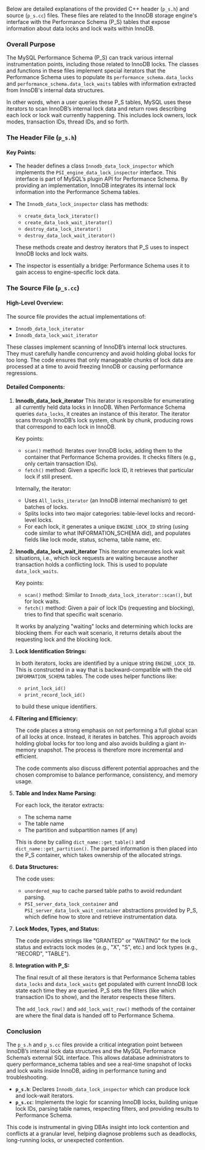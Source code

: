 Below are detailed explanations of the provided C++ header (`p_s.h`) and source (`p_s.cc`) files. These files are related to the InnoDB storage engine's interface with the Performance Schema (P_S) tables that expose information about data locks and lock waits within InnoDB.

### Overall Purpose

The MySQL Performance Schema (P_S) can track various internal instrumentation points, including those related to InnoDB locks. The classes and functions in these files implement special iterators that the Performance Schema uses to populate its `performance_schema.data_locks` and `performance_schema.data_lock_waits` tables with information extracted from InnoDB's internal data structures.

In other words, when a user queries these P_S tables, MySQL uses these iterators to scan InnoDB’s internal lock data and return rows describing each lock or lock wait currently happening. This includes lock owners, lock modes, transaction IDs, thread IDs, and so forth.

### The Header File (`p_s.h`)

#### Key Points:

- The header defines a class `Innodb_data_lock_inspector` which implements the `PSI_engine_data_lock_inspector` interface. This interface is part of MySQL’s plugin API for Performance Schema. By providing an implementation, InnoDB integrates its internal lock information into the Performance Schema tables.

- The `Innodb_data_lock_inspector` class has methods:

  - `create_data_lock_iterator()`
  - `create_data_lock_wait_iterator()`
  - `destroy_data_lock_iterator()`
  - `destroy_data_lock_wait_iterator()`

  These methods create and destroy iterators that P_S uses to inspect InnoDB locks and lock waits.

- The inspector is essentially a bridge: Performance Schema uses it to gain access to engine-specific lock data.

### The Source File (`p_s.cc`)

#### High-Level Overview:

The source file provides the actual implementations of:

- `Innodb_data_lock_iterator`
- `Innodb_data_lock_wait_iterator`

These classes implement scanning of InnoDB’s internal lock structures. They must carefully handle concurrency and avoid holding global locks for too long. The code ensures that only manageable chunks of lock data are processed at a time to avoid freezing InnoDB or causing performance regressions.

#### Detailed Components:

1. **Innodb_data_lock_iterator**
   This iterator is responsible for enumerating all currently held data locks in InnoDB. When Performance Schema queries `data_locks`, it creates an instance of this iterator. The iterator scans through InnoDB’s lock system, chunk by chunk, producing rows that correspond to each lock in InnoDB.

   Key points:

   - `scan()` method: Iterates over InnoDB locks, adding them to the container that Performance Schema provides. It checks filters (e.g., only certain transaction IDs).
   - `fetch()` method: Given a specific lock ID, it retrieves that particular lock if still present.

   Internally, the iterator:

   - Uses `All_locks_iterator` (an InnoDB internal mechanism) to get batches of locks.
   - Splits locks into two major categories: table-level locks and record-level locks.
   - For each lock, it generates a unique `ENGINE_LOCK_ID` string (using code similar to what INFORMATION_SCHEMA did), and populates fields like lock mode, status, schema, table name, etc.

2. **Innodb_data_lock_wait_iterator**
   This iterator enumerates lock wait situations, i.e., which lock requests are waiting because another transaction holds a conflicting lock. This is used to populate `data_lock_waits`.

   Key points:

   - `scan()` method: Similar to `Innodb_data_lock_iterator::scan()`, but for lock waits.
   - `fetch()` method: Given a pair of lock IDs (requesting and blocking), tries to find that specific wait scenario.

   It works by analyzing "waiting" locks and determining which locks are blocking them. For each wait scenario, it returns details about the requesting lock and the blocking lock.

3. **Lock Identification Strings:**

   In both iterators, locks are identified by a unique string `ENGINE_LOCK_ID`. This is constructed in a way that is backward-compatible with the old `INFORMATION_SCHEMA` tables. The code uses helper functions like:

   - `print_lock_id()`
   - `print_record_lock_id()`

   to build these unique identifiers.

4. **Filtering and Efficiency:**

   The code places a strong emphasis on not performing a full global scan of all locks at once. Instead, it iterates in batches. This approach avoids holding global locks for too long and also avoids building a giant in-memory snapshot. The process is therefore more incremental and efficient.

   The code comments also discuss different potential approaches and the chosen compromise to balance performance, consistency, and memory usage.

5. **Table and Index Name Parsing:**

   For each lock, the iterator extracts:

   - The schema name
   - The table name
   - The partition and subpartition names (if any)

   This is done by calling `dict_name::get_table()` and `dict_name::get_partition()`. The parsed information is then placed into the P_S container, which takes ownership of the allocated strings.

6. **Data Structures:**

   The code uses:

   - `unordered_map` to cache parsed table paths to avoid redundant parsing.
   - `PSI_server_data_lock_container` and `PSI_server_data_lock_wait_container` abstractions provided by P_S, which define how to store and retrieve instrumentation data.

7. **Lock Modes, Types, and Status:**

   The code provides strings like "GRANTED" or "WAITING" for the lock status and extracts lock modes (e.g., "X", "S", etc.) and lock types (e.g., "RECORD", "TABLE").

8. **Integration with P_S:**

   The final result of all these iterators is that Performance Schema tables `data_locks` and `data_lock_waits` get populated with current InnoDB lock state each time they are queried. P_S sets the filters (like which transaction IDs to show), and the iterator respects these filters.

   The `add_lock_row()` and `add_lock_wait_row()` methods of the container are where the final data is handed off to Performance Schema.

### Conclusion

The `p_s.h` and `p_s.cc` files provide a critical integration point between InnoDB’s internal lock data structures and the MySQL Performance Schema’s external SQL interface. This allows database administrators to query performance_schema tables and see a real-time snapshot of locks and lock waits inside InnoDB, aiding in performance tuning and troubleshooting.

- **`p_s.h`**: Declares `Innodb_data_lock_inspector` which can produce lock and lock-wait iterators.
- **`p_s.cc`**: Implements the logic for scanning InnoDB locks, building unique lock IDs, parsing table names, respecting filters, and providing results to Performance Schema.

This code is instrumental in giving DBAs insight into lock contention and conflicts at a granular level, helping diagnose problems such as deadlocks, long-running locks, or unexpected contention.